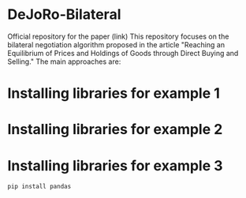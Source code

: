 # DeJoRo-Bilateral
Official repository for the paper (link)
This repository focuses on the bilateral negotiation algorithm proposed in the article "Reaching an Equilibrium of Prices and Holdings of Goods through Direct Buying and Selling." The main approaches are:

# Installing libraries for example 1

# Installing libraries for example 2

# Installing libraries for example 3

```python
pip install pandas
```
